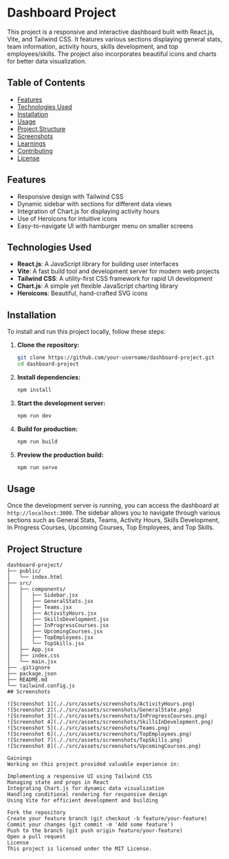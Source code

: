 # Dashboard Project

This project is a responsive and interactive dashboard built with React.js, Vite, and Tailwind CSS. It features various sections displaying general stats, team information, activity hours, skills development, and top employees/skills. The project also incorporates beautiful icons and charts for better data visualization.

## Table of Contents
- [Features](#features)
- [Technologies Used](#technologies-used)
- [Installation](#installation)
- [Usage](#usage)
- [Project Structure](#project-structure)
- [Screenshots](#screenshots)
- [Learnings](#learnings)
- [Contributing](#contributing)
- [License](#license)

## Features
- Responsive design with Tailwind CSS
- Dynamic sidebar with sections for different data views
- Integration of Chart.js for displaying activity hours
- Use of Heroicons for intuitive icons
- Easy-to-navigate UI with hamburger menu on smaller screens

## Technologies Used
- **React.js**: A JavaScript library for building user interfaces
- **Vite**: A fast build tool and development server for modern web projects
- **Tailwind CSS**: A utility-first CSS framework for rapid UI development
- **Chart.js**: A simple yet flexible JavaScript charting library
- **Heroicons**: Beautiful, hand-crafted SVG icons

## Installation
To install and run this project locally, follow these steps:

1. **Clone the repository:**
    ```bash
    git clone https://github.com/your-username/dashboard-project.git
    cd dashboard-project
    ```

2. **Install dependencies:**
    ```bash
    npm install
    ```

3. **Start the development server:**
    ```bash
    npm run dev
    ```

4. **Build for production:**
    ```bash
    npm run build
    ```

5. **Preview the production build:**
    ```bash
    npm run serve
    ```

## Usage
Once the development server is running, you can access the dashboard at `http://localhost:3000`. The sidebar allows you to navigate through various sections such as General Stats, Teams, Activity Hours, Skills Development, In Progress Courses, Upcoming Courses, Top Employees, and Top Skills.

## Project Structure
```plaintext
dashboard-project/
├── public/
│   └── index.html
├── src/
│   ├── components/
│   │   ├── Sidebar.jsx
│   │   ├── GeneralStats.jsx
│   │   ├── Teams.jsx
│   │   ├── ActivityHours.jsx
│   │   ├── SkillsDevelopment.jsx
│   │   ├── InProgressCourses.jsx
│   │   ├── UpcomingCourses.jsx
│   │   ├── TopEmployees.jsx
│   │   └── TopSkills.jsx
│   ├── App.jsx
│   ├── index.css
│   └── main.jsx
├── .gitignore
├── package.json
├── README.md
└── tailwind.config.js
## Screenshots

![Screenshot 1](././src/assets/screenshots/ActivityHours.png)
![Screenshot 2](././src/assets/screenshots/GeneralState.png)
![Screenshot 3](././src/assets/screenshots/InProgressCourses.png)
![Screenshot 4](././src/assets/screenshots/SkillsInDevelopment.png)
![Screenshot 5](././src/assets/screenshots/Teams.png)
![Screenshot 6](././src/assets/screenshots/TopEmployees.png)
![Screenshot 7](././src/assets/screenshots/TopSkills.png)
![Screenshot 8](././src/assets/screenshots/UpcomingCourses.png)

Gainings
Working on this project provided valuable experience in:

Implementing a responsive UI using Tailwind CSS
Managing state and props in React
Integrating Chart.js for dynamic data visualization
Handling conditional rendering for responsive design
Using Vite for efficient development and building

Fork the repository
Create your feature branch (git checkout -b feature/your-feature)
Commit your changes (git commit -m 'Add some feature')
Push to the branch (git push origin feature/your-feature)
Open a pull request
License
This project is licensed under the MIT License.